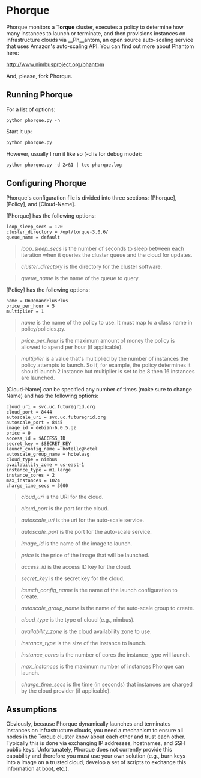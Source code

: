 Phorque
=======

Phorque monitors a T<b>orque</b> cluster, executes a policy to determine how many instances to launch or terminate, and then provisions instances on infrastructure clouds via __Ph__antom, an open source auto-scaling service that uses Amazon's auto-scaling API. You can find out more about Phantom here:

http://www.nimbusproject.org/phantom

And, please, fork Phorque.

Running Phorque
---------------

For a list of options:

    python phorque.py -h
    
Start it up:

    python phorque.py

However, usually I run it like so (-d is for debug mode):

    python phorque.py -d 2>&1 | tee phorque.log


Configuring Phorque
-------------------

Phorque's configuration file is divided into three sections: [Phorque], [Policy], and [Cloud-Name].

[Phorque] has the following options:

    loop_sleep_secs = 120
    cluster_directory = /opt/torque-3.0.6/
    queue_name = default

>_loop\_sleep\_secs_ is the number of seconds to sleep between each iteration when it queries the cluster queue and the cloud for updates.

>_cluster\_directory_ is the directory for the cluster software.

>_queue\_name_ is the name of the queue to query.

[Policy] has the following options:

    name = OnDemandPlusPlus
    price_per_hour = 5
    multiplier = 1

>_name_ is the name of the policy to use. It must map to a class name in policy/policies.py.

>_price\_per\_hour_ is the maximum amount of money the policy is allowed to spend per hour (if applicable).

>_multiplier_ is a value that's multiplied by the number of instances the policy attempts to launch. So if, for example, the policy determines it should launch 2 instance but multiplier is set to be 8 then 16 instances are launched.

[Cloud-Name] can be specified any number of times (make sure to change Name) and has the following options:

    cloud_uri = svc.uc.futuregrid.org
    cloud_port = 8444
    autoscale_uri = svc.uc.futuregrid.org
    autoscale_port = 8445
    image_id = debian-6.0.5.gz
    price = 0
    access_id = $ACCESS_ID
    secret_key = $SECRET_KEY
    launch_config_name = hotellc@hotel
    autoscale_group_name = hotelasg
    cloud_type = nimbus
    availability_zone = us-east-1
    instance_type = m1.large
    instance_cores = 2
    max_instances = 1024
    charge_time_secs = 3600

>_cloud\_uri_ is the URI for the cloud.

>_cloud\_port_ is the port for the cloud.

>_autoscale\_uri_ is the uri for the auto-scale service.

>_autoscale\_port_ is the port for the auto-scale service.

>_image\_id_ is the name of the image to launch.

>_price_ is the price of the image that will be launched.

>_access\_id_ is the access ID key for the cloud.

>_secret\_key_ is the secret key for the cloud.

>_launch\_config\_name_ is the name of the launch configuration to create.

>_autoscale\_group\_name_ is the name of the auto-scale group to create.

>_cloud\_type_ is the type of cloud (e.g., nimbus).

>_availability\_zone_ is the cloud availability zone to use.

>_instance\_type_ is the size of the instance to launch.

>_instance\_cores_ is the number of cores the instance\_type will launch.

>_max\_instances_ is the maximum number of instances Phorque can launch.

>_charge\_time\_secs_ is the time (in seconds) that instances are charged by the cloud provider (if applicable).


Assumptions
-----------

Obviously, because Phorque dynamically launches and terminates instances on infrastructure clouds, you need a mechanism to ensure all nodes in the Torque cluster know about each other and trust each other. Typically this is done via exchanging IP addresses, hostnames, and SSH public keys. Unfortunately, Phorque does not currently provide this capability and therefore you must use your own solution (e.g., burn keys into a image on a trusted cloud, develop a set of scripts to exchange this information at boot, etc.).
